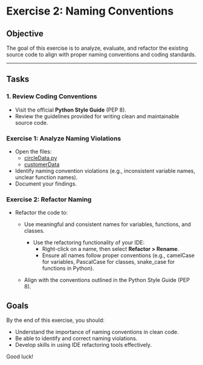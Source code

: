 # Exercise 2: Naming Conventions

## Objective
The goal of this exercise is to analyze, evaluate, and refactor the existing source code to align with proper naming conventions and coding standards.

---

## Tasks

### 1. **Review Coding Conventions**
- Visit the official **Python Style Guide** (PEP 8).
- Review the guidelines provided for writing clean and maintainable source code.

### Exercise 1: Analyze Naming Violations
- Open the files:
  - [circleData.py](./exercises/circleData.py)
  - [customerData](./exercises/customerData.py)
- Identify naming convention violations (e.g., inconsistent variable names, unclear function names).
- Document your findings.

### Exercise 2: Refactor Naming
- Refactor the code to:
  - Use meaningful and consistent names for variables, functions, and classes.
    - Use the refactoring functionality of your IDE:
      - Right-click on a name, then select **Refactor >   Rename**.
      - Ensure all names follow proper conventions (e.g., camelCase for variables, PascalCase for classes, snake_case for functions in Python).

  - Align with the conventions outlined in the Python Style Guide (PEP 8).

## Goals
By the end of this exercise, you should:
- Understand the importance of naming conventions in clean code.
- Be able to identify and correct naming violations.
- Develop skills in using IDE refactoring tools effectively.

Good luck!
